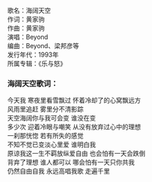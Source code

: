 

歌名：海阔天空  
作词：黄家驹  
作曲：黄家驹  
演唱：Beyond  
编曲：Beyond、梁邦彦等  
发行年代：1993年  
所属专辑：《乐与怒》

### 海阔天空歌词：

今天我 寒夜里看雪飘过 怀着冷却了的心窝飘远方  
风雨里追赶 雾里分不清影踪  
天空海阔你与我可会变 谁没在变  
多少次 迎着冷眼与嘲笑 从没有放弃过心中的理想  
一刹那恍惚 若有所失的感觉  
不知不觉已变淡心里爱 谁明白我  
原谅我这一生不羁放纵爱自由 也会怕有一天会跌倒  
背弃了理想 谁人都可以 哪会怕有一天只你共我  
仍然自由自我 永远高唱我歌 走遍千里

